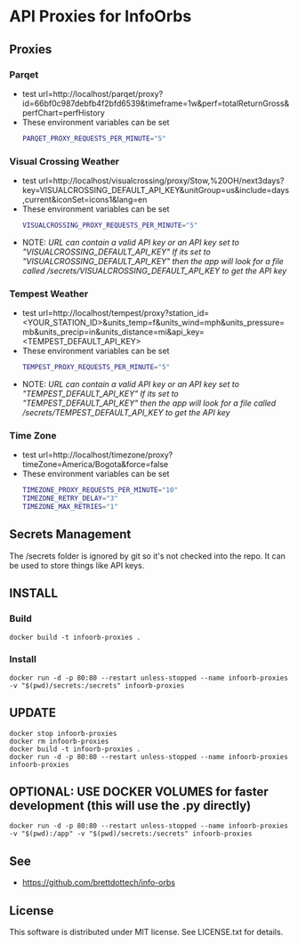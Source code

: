 # API Proxies for InfoOrbs

## Proxies

### Parqet

- test url=http://localhost/parqet/proxy?id=66bf0c987debfb4f2bfd6539&timeframe=1w&perf=totalReturnGross&perfChart=perfHistory
- These environment variables can be set
  ```bash
  PARQET_PROXY_REQUESTS_PER_MINUTE="5"
  ```

### Visual Crossing Weather

- test url=http://localhost/visualcrossing/proxy/Stow,%20OH/next3days?key=VISUALCROSSING_DEFAULT_API_KEY&unitGroup=us&include=days,current&iconSet=icons1&lang=en
- These environment variables can be set
  ```bash
  VISUALCROSSING_PROXY_REQUESTS_PER_MINUTE="5"
  ```
- NOTE: <i>URL can contain a valid API key or an API key set to "VISUALCROSSING_DEFAULT_API_KEY" If its set to "VISUALCROSSING_DEFAULT_API_KEY" then the app will look for a file called /secrets/VISUALCROSSING_DEFAULT_API_KEY to get the API key</I>

### Tempest Weather

- test url=http://localhost/tempest/proxy?station_id=<YOUR_STATION_ID>&units_temp=f&units_wind=mph&units_pressure=mb&units_precip=in&units_distance=mi&api_key=<TEMPEST_DEFAULT_API_KEY>
- These environment variables can be set
  ```bash
  TEMPEST_PROXY_REQUESTS_PER_MINUTE="5"
  ```
- NOTE: <i>URL can contain a valid API key or an API key set to "TEMPEST_DEFAULT_API_KEY" If its set to "TEMPEST_DEFAULT_API_KEY" then the app will look for a file called /secrets/TEMPEST_DEFAULT_API_KEY to get the API key</I>

### Time Zone

- test url=http://localhost/timezone/proxy?timeZone=America/Bogota&force=false
- These environment variables can be set
  ```bash
  TIMEZONE_PROXY_REQUESTS_PER_MINUTE="10"
  TIMEZONE_RETRY_DELAY="3"
  TIMEZONE_MAX_RETRIES="1"
  ```

## Secrets Management

The /secrets folder is ignored by git so it's not checked into the repo. It can be used to store things like API keys.

## INSTALL

### Build

```
docker build -t infoorb-proxies .
```

### Install

```
docker run -d -p 80:80 --restart unless-stopped --name infoorb-proxies -v "$(pwd)/secrets:/secrets" infoorb-proxies
```

## UPDATE

```
docker stop infoorb-proxies
docker rm infoorb-proxies
docker build -t infoorb-proxies .
docker run -d -p 80:80 --restart unless-stopped --name infoorb-proxies infoorb-proxies
```

## OPTIONAL: USE DOCKER VOLUMES for faster development (this will use the .py directly)

```
docker run -d -p 80:80 --restart unless-stopped --name infoorb-proxies -v "$(pwd):/app" -v "$(pwd)/secrets:/secrets" infoorb-proxies
```

## See

- https://github.com/brettdottech/info-orbs

## License

This software is distributed under MIT license. See LICENSE.txt for details.
